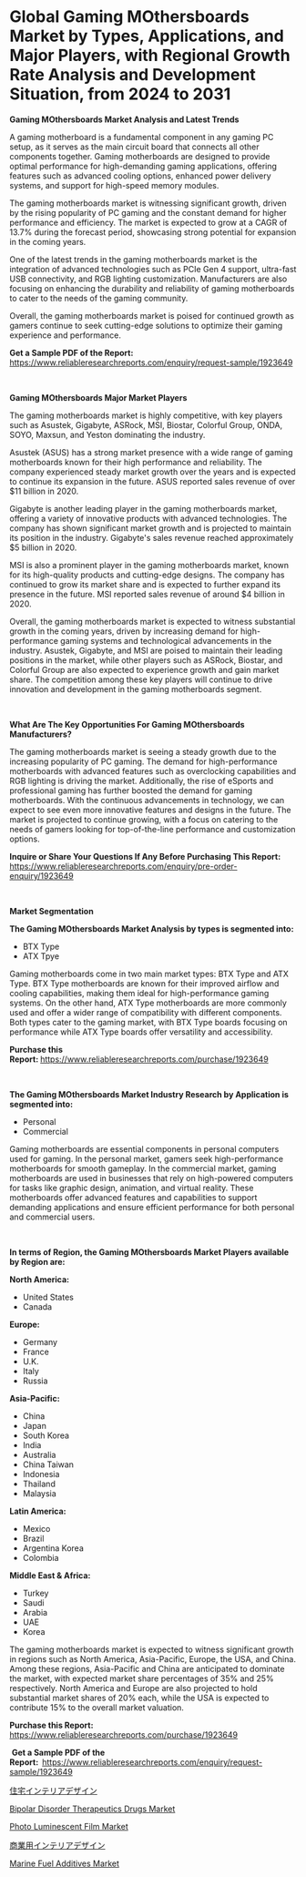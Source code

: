 <p><h1>Global Gaming MOthersboards Market by Types, Applications, and Major Players, with Regional Growth Rate Analysis and Development Situation, from 2024 to 2031</h1></p><p><strong>Gaming MOthersboards Market Analysis and Latest Trends</strong></p>
<p><p>A gaming motherboard is a fundamental component in any gaming PC setup, as it serves as the main circuit board that connects all other components together. Gaming motherboards are designed to provide optimal performance for high-demanding gaming applications, offering features such as advanced cooling options, enhanced power delivery systems, and support for high-speed memory modules.</p><p>The gaming motherboards market is witnessing significant growth, driven by the rising popularity of PC gaming and the constant demand for higher performance and efficiency. The market is expected to grow at a CAGR of 13.7% during the forecast period, showcasing strong potential for expansion in the coming years.</p><p>One of the latest trends in the gaming motherboards market is the integration of advanced technologies such as PCIe Gen 4 support, ultra-fast USB connectivity, and RGB lighting customization. Manufacturers are also focusing on enhancing the durability and reliability of gaming motherboards to cater to the needs of the gaming community.</p><p>Overall, the gaming motherboards market is poised for continued growth as gamers continue to seek cutting-edge solutions to optimize their gaming experience and performance.</p></p>
<p><strong>Get a Sample PDF of the Report:&nbsp;</strong> <a href="https://www.reliableresearchreports.com/enquiry/request-sample/1923649">https://www.reliableresearchreports.com/enquiry/request-sample/1923649</a></p>
<p>&nbsp;</p>
<p><strong>Gaming MOthersboards Major Market Players</strong></p>
<p><p>The gaming motherboards market is highly competitive, with key players such as Asustek, Gigabyte, ASRock, MSI, Biostar, Colorful Group, ONDA, SOYO, Maxsun, and Yeston dominating the industry. </p><p>Asustek (ASUS) has a strong market presence with a wide range of gaming motherboards known for their high performance and reliability. The company experienced steady market growth over the years and is expected to continue its expansion in the future. ASUS reported sales revenue of over $11 billion in 2020.</p><p>Gigabyte is another leading player in the gaming motherboards market, offering a variety of innovative products with advanced technologies. The company has shown significant market growth and is projected to maintain its position in the industry. Gigabyte's sales revenue reached approximately $5 billion in 2020.</p><p>MSI is also a prominent player in the gaming motherboards market, known for its high-quality products and cutting-edge designs. The company has continued to grow its market share and is expected to further expand its presence in the future. MSI reported sales revenue of around $4 billion in 2020.</p><p>Overall, the gaming motherboards market is expected to witness substantial growth in the coming years, driven by increasing demand for high-performance gaming systems and technological advancements in the industry. Asustek, Gigabyte, and MSI are poised to maintain their leading positions in the market, while other players such as ASRock, Biostar, and Colorful Group are also expected to experience growth and gain market share. The competition among these key players will continue to drive innovation and development in the gaming motherboards segment.</p></p>
<p>&nbsp;</p>
<p><strong>What Are The Key Opportunities For Gaming MOthersboards Manufacturers?</strong></p>
<p><p>The gaming motherboards market is seeing a steady growth due to the increasing popularity of PC gaming. The demand for high-performance motherboards with advanced features such as overclocking capabilities and RGB lighting is driving the market. Additionally, the rise of eSports and professional gaming has further boosted the demand for gaming motherboards. With the continuous advancements in technology, we can expect to see even more innovative features and designs in the future. The market is projected to continue growing, with a focus on catering to the needs of gamers looking for top-of-the-line performance and customization options.</p></p>
<p><strong>Inquire or Share Your Questions If Any Before Purchasing This Report:</strong> <a href="https://www.reliableresearchreports.com/enquiry/pre-order-enquiry/1923649">https://www.reliableresearchreports.com/enquiry/pre-order-enquiry/1923649</a></p>
<p>&nbsp;</p>
<p><strong>Market Segmentation</strong></p>
<p><strong>The Gaming MOthersboards Market Analysis by types is segmented into:</strong></p>
<p><ul><li>BTX Type</li><li>ATX Tpye</li></ul></p>
<p><p>Gaming motherboards come in two main market types: BTX Type and ATX Type. BTX Type motherboards are known for their improved airflow and cooling capabilities, making them ideal for high-performance gaming systems. On the other hand, ATX Type motherboards are more commonly used and offer a wider range of compatibility with different components. Both types cater to the gaming market, with BTX Type boards focusing on performance while ATX Type boards offer versatility and accessibility.</p></p>
<p><strong>Purchase this Report:&nbsp;</strong><a href="https://www.reliableresearchreports.com/purchase/1923649">https://www.reliableresearchreports.com/purchase/1923649</a></p>
<p>&nbsp;</p>
<p><strong>The Gaming MOthersboards Market Industry Research by Application is segmented into:</strong></p>
<p><ul><li>Personal</li><li>Commercial</li></ul></p>
<p><p>Gaming motherboards are essential components in personal computers used for gaming. In the personal market, gamers seek high-performance motherboards for smooth gameplay. In the commercial market, gaming motherboards are used in businesses that rely on high-powered computers for tasks like graphic design, animation, and virtual reality. These motherboards offer advanced features and capabilities to support demanding applications and ensure efficient performance for both personal and commercial users.</p></p>
<p>&nbsp;</p>
<p><strong>In terms of Region, the Gaming MOthersboards Market Players available by Region are:</strong></p>
<p>
    <p> <strong> North America: </strong>
        <ul>
            <li>United States</li>
            <li>Canada</li>
        </ul>
        </p> 
    <p> <strong> Europe: </strong>
        <ul>
            <li>Germany</li>
            <li>France</li>
            <li>U.K.</li>
            <li>Italy</li>
            <li>Russia</li>
        </ul>
        </p> 
    <p> <strong> Asia-Pacific: </strong>
        <ul>
            <li>China</li>
            <li>Japan</li>
            <li>South Korea</li>
            <li>India</li>
            <li>Australia</li>
            <li>China Taiwan</li>
            <li>Indonesia</li>
            <li>Thailand</li>
            <li>Malaysia</li>
        </ul>
        </p> 
    <p> <strong> Latin America: </strong>
        <ul>
            <li>Mexico</li>
            <li>Brazil</li>
            <li>Argentina Korea</li>
            <li>Colombia</li>
        </ul>
        </p> 
    <p> <strong> Middle East & Africa: </strong>
        <ul>
            <li>Turkey</li>
            <li>Saudi</li>
            <li>Arabia</li>
            <li>UAE</li>
            <li>Korea</li>
        </ul>
    </p>
    </p>
<p><p>The gaming motherboards market is expected to witness significant growth in regions such as North America, Asia-Pacific, Europe, the USA, and China. Among these regions, Asia-Pacific and China are anticipated to dominate the market, with expected market share percentages of 35% and 25% respectively. North America and Europe are also projected to hold substantial market shares of 20% each, while the USA is expected to contribute 15% to the overall market valuation.</p></p>
<p><strong>Purchase this Report: </strong><a href="https://www.reliableresearchreports.com/purchase/1923649">https://www.reliableresearchreports.com/purchase/1923649</a></p>
<p>&nbsp;<strong>Get a Sample PDF of the Report:&nbsp;&nbsp;</strong><a href="https://www.reliableresearchreports.com/enquiry/request-sample/1923649">https://www.reliableresearchreports.com/enquiry/request-sample/1923649</a></p>
<p><strong></strong></p>
<p><p><a href="https://medium.com/@yaren_68-91/%E5%B1%85%E4%BD%8F%E7%94%A8%E3%82%A4%E3%83%B3%E3%83%86%E3%83%AA%E3%82%A2%E3%83%87%E3%82%B6%E3%82%A4%E3%83%B3%E3%81%AE%E5%B8%82%E5%A0%B4%E8%A6%8F%E6%A8%A1%E3%81%A8%E5%B8%82%E5%A0%B4%E5%8B%95%E5%90%91-%E7%94%A3%E6%A5%AD%E5%85%A8%E4%BD%93%E3%81%AE%E6%A6%82%E8%A6%81-2024%E5%B9%B4%E3%81%8B%E3%82%892031%E5%B9%B4%E3%81%BE%E3%81%A7-31e845753f39">住宅インテリアデザイン</a></p><p><a href="https://skillful-vermicelli-b89.notion.site/Bipolar-Disorder-Therapeutics-Drugs-Market-Research-Report-Unlocks-Analysis-on-the-Market-Financial--1f6bfc1813ae4a6fa89338935407b3d7">Bipolar Disorder Therapeutics Drugs Market</a></p><p><a href="https://view.publitas.com/reportprime-1/photo-luminescent-film-market-size-and-examines-its-market-scope-with-a-primary-focus-on-growth-opportunities-and-forecasted-trends-spanning-from-2024-to-2031/">Photo Luminescent Film Market</a></p><p><a href="https://medium.com/@yaren_68-91/%E5%95%86%E6%A5%AD%E3%82%A4%E3%83%B3%E3%83%86%E3%83%AA%E3%82%A2%E3%83%87%E3%82%B6%E3%82%A4%E3%83%B3%E5%B8%82%E5%A0%B4%E8%A6%8F%E6%A8%A1-cagr-%E3%83%88%E3%83%AC%E3%83%B3%E3%83%89-2024%E5%B9%B4%E3%81%8B%E3%82%892030%E5%B9%B4-3071657f8755">商業用インテリアデザイン</a></p><p><a href="https://view.publitas.com/reportprime-1/marine-fuel-additives-market-size-market-share-and-global-market-analysis-report-2024-2031/">Marine Fuel Additives Market</a></p></p>
